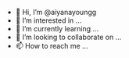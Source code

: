 - 👋 Hi, I’m @aiyanayoungg
- 👀 I’m interested in ...
- 🌱 I’m currently learning ...
- 💞️ I’m looking to collaborate on ...
- 📫 How to reach me ...

<!---
aiyanayoungg/aiyanayoungg is a ✨ special ✨ repository because its `README.md` (this file) appears on your GitHub profile.
You can click the Preview link to take a look at your changes.
--->
